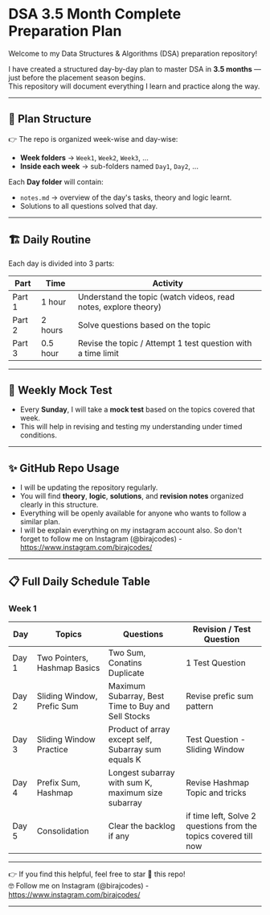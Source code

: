 # DSA 3.5 Month Complete Preparation Plan

Welcome to my Data Structures & Algorithms (DSA) preparation repository!

I have created a structured day-by-day plan to master DSA in **3.5 months** — just before the placement season begins.  
This repository will document everything I learn and practice along the way.

---

## 📅 Plan Structure

👉 The repo is organized week-wise and day-wise:

- **Week folders** → `Week1`, `Week2`, `Week3`, ...  
- **Inside each week** → sub-folders named `Day1`, `Day2`, ...  

Each **Day folder** will contain:
- `notes.md` → overview of the day's tasks, theory and logic learnt.
- Solutions to all questions solved that day.

---

## 🏗️ Daily Routine

Each day is divided into 3 parts:

| Part | Time | Activity |
|------|------|----------|
| Part 1 | 1 hour | Understand the topic (watch videos, read notes, explore theory) |
| Part 2 | 2 hours | Solve questions based on the topic |
| Part 3 | 0.5 hour | Revise the topic / Attempt 1 test question with a time limit |

---

## 🎯 Weekly Mock Test

- Every **Sunday**, I will take a **mock test** based on the topics covered that week.
- This will help in revising and testing my understanding under timed conditions.

---

## ✨ GitHub Repo Usage

- I will be updating the repository regularly.
- You will find **theory**, **logic**, **solutions**, and **revision notes** organized clearly in this structure.
- Everything will be openly available for anyone who wants to follow a similar plan.
- I will be explain everything on my instagram account also. So don't forget to follow me on Instagram (@birajcodes) - https://www.instagram.com/birajcodes/

---

## 📋 Full Daily Schedule Table

### Week 1

| Day    | Topics | Questions | Revision / Test Question |
|--------|----------------------------|---------------------------|---------------------------------|
| Day 1  | Two Pointers, Hashmap Basics         | Two Sum, Conatins Duplicate   | 1 Test Question          |
| Day 2  | Sliding Window, Prefic Sum         | Maximum Subarray, Best Time to Buy and Sell Stocks   | Revise prefic sum pattern          |
| Day 3  | Sliding Window Practice | Product of array except self, Subarray sum equals K | Test Question - Sliding Window |
| Day 4  | Prefix Sum, Hashmap  | Longest subarray with sum K, maximum size subarray | Revise Hashmap Topic and tricks
| Day 5  | Consolidation  | Clear the backlog if any | if time left, Solve 2 questions from the topics covered till now
---

👉 If you find this helpful, feel free to star 🌟 this repo!  
🤓 Follow me on Instagram (@birajcodes) - https://www.instagram.com/birajcodes/

---